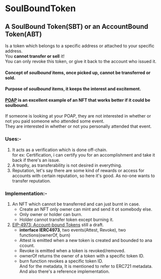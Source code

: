 # SoulBoundToken

## A SoulBound Token(SBT) or an AccountBound Token(ABT)  
Is a token which belongs to a specific address or attached to your specific address.  
You **cannot transfer or sell** it!  
You can only revoke this token, or give it back to the account who issued it.  

#### Concept of *soulbound* items, once picked up, cannot be transferred or sold.
#### Purpose of *soulbound* items, it keeps the interest and excitement. 
#### [POAP](https://poap.xyz/) is an excellent example of an NFT that works better if it could be soulbound.  
If someone is looking at your POAP, they are not interested in whether or not you paid someone who attended some event.  
They are interested in whether or not you personally attended that event.

### Uses:-
1. It acts as a verification which is done off-chain.  
for ex: Certification, i can certify you for an accomplishment and take it back if there's an issue.
2. A trophy, as transferability is not desired in everything.
3. Reputation, let's say there are some kind of rewards or access for accounts with certain reputation, so here it's good. As no-one wants to transfer reputation.  

### Implementation:-
1. An NFT which cannot be transferred and can just burnt in case.
    * Create an NFT only owner can mint and send it ot somebody else.
    * Only owner or holder can burn.
    * Holder cannot transfer token except burning it.
2. [EIP-4973: Account-bound Tokens](https://eips.ethereum.org/EIPS/eip-4973) still a draft.
    * **interface IERC4973**, two events(Attest, Revoke), two functions(ownerOf, burn)
    * Attest is emitted when a new token is created and bounded to ana ccount.
    * Revoke is emitted when a token is revoked/removed.
    * ownerOf returns the owner of a token with a specific token ID.
    * burn function revokes a specific token ID.  
And for the metadata, It is mentioned to refer to ERC721 metadata.  
And also there's a reference implementation.
